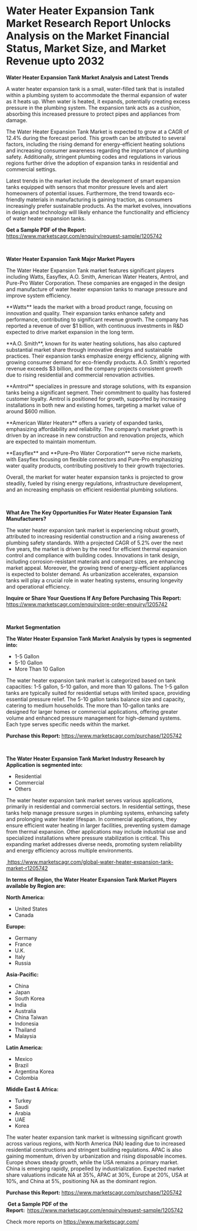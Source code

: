 <p><h1>Water Heater Expansion Tank Market Research Report Unlocks Analysis on the Market Financial Status, Market Size, and Market Revenue upto 2032</h1></p><p><strong>Water Heater Expansion Tank Market Analysis and Latest Trends</strong></p>
<p><p>A water heater expansion tank is a small, water-filled tank that is installed within a plumbing system to accommodate the thermal expansion of water as it heats up. When water is heated, it expands, potentially creating excess pressure in the plumbing system. The expansion tank acts as a cushion, absorbing this increased pressure to protect pipes and appliances from damage. </p><p>The Water Heater Expansion Tank Market is expected to grow at a CAGR of 12.4% during the forecast period. This growth can be attributed to several factors, including the rising demand for energy-efficient heating solutions and increasing consumer awareness regarding the importance of plumbing safety. Additionally, stringent plumbing codes and regulations in various regions further drive the adoption of expansion tanks in residential and commercial settings. </p><p>Latest trends in the market include the development of smart expansion tanks equipped with sensors that monitor pressure levels and alert homeowners of potential issues. Furthermore, the trend towards eco-friendly materials in manufacturing is gaining traction, as consumers increasingly prefer sustainable products. As the market evolves, innovations in design and technology will likely enhance the functionality and efficiency of water heater expansion tanks.</p></p>
<p><strong>Get a Sample PDF of the Report:&nbsp;</strong> <a href="https://www.marketscagr.com/enquiry/request-sample/1205742?utm_campaign=3550&utm_medium=2&utm_source=Github&utm_content=ia&utm_term=10042025&utm_id=water-heater-expansion-tank">https://www.marketscagr.com/enquiry/request-sample/1205742</a></p>
<p>&nbsp;</p>
<p><strong>Water Heater Expansion Tank Major Market Players</strong></p>
<p><p>The Water Heater Expansion Tank market features significant players including Watts, Easyflex, A.O. Smith, American Water Heaters, Amtrol, and Pure-Pro Water Corporation. These companies are engaged in the design and manufacture of water heater expansion tanks to manage pressure and improve system efficiency.</p><p>**Watts** leads the market with a broad product range, focusing on innovation and quality. Their expansion tanks enhance safety and performance, contributing to significant revenue growth. The company has reported a revenue of over $1 billion, with continuous investments in R&D expected to drive market expansion in the long term.</p><p>**A.O. Smith**, known for its water heating solutions, has also captured substantial market share through innovative designs and sustainable practices. Their expansion tanks emphasize energy efficiency, aligning with growing consumer demand for eco-friendly products. A.O. Smith's reported revenue exceeds $3 billion, and the company projects consistent growth due to rising residential and commercial renovation activities.</p><p>**Amtrol** specializes in pressure and storage solutions, with its expansion tanks being a significant segment. Their commitment to quality has fostered customer loyalty. Amtrol is positioned for growth, supported by increasing installations in both new and existing homes, targeting a market value of around $600 million.</p><p>**American Water Heaters** offers a variety of expanded tanks, emphasizing affordability and reliability. The company’s market growth is driven by an increase in new construction and renovation projects, which are expected to maintain momentum.</p><p>**Easyflex** and **Pure-Pro Water Corporation** serve niche markets, with Easyflex focusing on flexible connectors and Pure-Pro emphasizing water quality products, contributing positively to their growth trajectories.</p><p>Overall, the market for water heater expansion tanks is projected to grow steadily, fueled by rising energy regulations, infrastructure development, and an increasing emphasis on efficient residential plumbing solutions.</p></p>
<p>&nbsp;</p>
<p><strong>What Are The Key Opportunities For Water Heater Expansion Tank Manufacturers?</strong></p>
<p><p>The water heater expansion tank market is experiencing robust growth, attributed to increasing residential construction and a rising awareness of plumbing safety standards. With a projected CAGR of 5.2% over the next five years, the market is driven by the need for efficient thermal expansion control and compliance with building codes. Innovations in tank design, including corrosion-resistant materials and compact sizes, are enhancing market appeal. Moreover, the growing trend of energy-efficient appliances is expected to bolster demand. As urbanization accelerates, expansion tanks will play a crucial role in water heating systems, ensuring longevity and operational efficiency.</p></p>
<p><strong>Inquire or Share Your Questions If Any Before Purchasing This Report:</strong> <a href="https://www.marketscagr.com/enquiry/pre-order-enquiry/1205742?utm_campaign=3550&utm_medium=2&utm_source=Github&utm_content=ia&utm_term=10042025&utm_id=water-heater-expansion-tank">https://www.marketscagr.com/enquiry/pre-order-enquiry/1205742</a></p>
<p>&nbsp;</p>
<p><strong>Market Segmentation</strong></p>
<p><strong>The Water Heater Expansion Tank Market Analysis by types is segmented into:</strong></p>
<p><ul><li>1-5 Gallon</li><li>5-10 Gallon</li><li>More Than 10 Gallon</li></ul></p>
<p><p>The water heater expansion tank market is categorized based on tank capacities: 1-5 gallon, 5-10 gallon, and more than 10 gallons. The 1-5 gallon tanks are typically suited for residential setups with limited space, providing essential pressure relief. The 5-10 gallon tanks balance size and capacity, catering to medium households. The more than 10-gallon tanks are designed for larger homes or commercial applications, offering greater volume and enhanced pressure management for high-demand systems. Each type serves specific needs within the market.</p></p>
<p><strong>Purchase this Report:&nbsp;</strong><a href="https://www.marketscagr.com/purchase/1205742?utm_campaign=3550&utm_medium=2&utm_source=Github&utm_content=ia&utm_term=10042025&utm_id=water-heater-expansion-tank">https://www.marketscagr.com/purchase/1205742</a></p>
<p>&nbsp;</p>
<p><strong>The Water Heater Expansion Tank Market Industry Research by Application is segmented into:</strong></p>
<p><ul><li>Residential</li><li>Commercial</li><li>Others</li></ul></p>
<p><p>The water heater expansion tank market serves various applications, primarily in residential and commercial sectors. In residential settings, these tanks help manage pressure surges in plumbing systems, enhancing safety and prolonging water heater lifespan. In commercial applications, they ensure efficient water heating in larger facilities, preventing system damage from thermal expansion. Other applications may include industrial use and specialized installations where pressure stabilization is critical. This expanding market addresses diverse needs, promoting system reliability and energy efficiency across multiple environments.</p></p>
<p><a href="https://www.marketscagr.com/global-water-heater-expansion-tank-market-r1205742?utm_campaign=3550&utm_medium=2&utm_source=Github&utm_content=ia&utm_term=10042025&utm_id=water-heater-expansion-tank">&nbsp;https://www.marketscagr.com/global-water-heater-expansion-tank-market-r1205742</a></p>
<p><strong>In terms of Region, the Water Heater Expansion Tank Market Players available by Region are:</strong></p>
<p>
    <p> <strong> North America: </strong>
        <ul>
            <li>United States</li>
            <li>Canada</li>
        </ul>
        </p> 
    <p> <strong> Europe: </strong>
        <ul>
            <li>Germany</li>
            <li>France</li>
            <li>U.K.</li>
            <li>Italy</li>
            <li>Russia</li>
        </ul>
        </p> 
    <p> <strong> Asia-Pacific: </strong>
        <ul>
            <li>China</li>
            <li>Japan</li>
            <li>South Korea</li>
            <li>India</li>
            <li>Australia</li>
            <li>China Taiwan</li>
            <li>Indonesia</li>
            <li>Thailand</li>
            <li>Malaysia</li>
        </ul>
        </p> 
    <p> <strong> Latin America: </strong>
        <ul>
            <li>Mexico</li>
            <li>Brazil</li>
            <li>Argentina Korea</li>
            <li>Colombia</li>
        </ul>
        </p> 
    <p> <strong> Middle East & Africa: </strong>
        <ul>
            <li>Turkey</li>
            <li>Saudi</li>
            <li>Arabia</li>
            <li>UAE</li>
            <li>Korea</li>
        </ul>
    </p>
    </p>
<p><p>The water heater expansion tank market is witnessing significant growth across various regions, with North America (NA) leading due to increased residential constructions and stringent building regulations. APAC is also gaining momentum, driven by urbanization and rising disposable incomes. Europe shows steady growth, while the USA remains a primary market. China is emerging rapidly, propelled by industrialization. Expected market share valuations indicate NA at 35%, APAC at 30%, Europe at 20%, USA at 10%, and China at 5%, positioning NA as the dominant region.</p></p>
<p><strong>Purchase this Report: </strong><a href="https://www.marketscagr.com/purchase/1205742?utm_campaign=3550&utm_medium=2&utm_source=Github&utm_content=ia&utm_term=10042025&utm_id=water-heater-expansion-tank">https://www.marketscagr.com/purchase/1205742</a></p>
<p>&nbsp;<strong>Get a Sample PDF of the Report:&nbsp;&nbsp;</strong><a href="https://www.marketscagr.com/enquiry/request-sample/1205742?utm_campaign=3550&utm_medium=2&utm_source=Github&utm_content=ia&utm_term=10042025&utm_id=water-heater-expansion-tank">https://www.marketscagr.com/enquiry/request-sample/1205742</a></p>
<p><strong></strong></p>
<p>Check more reports on <a href="https://www.marketscagr.com/?utm_campaign=3550&utm_medium=2&utm_source=Github&utm_content=ia&utm_term=10042025&utm_id=water-heater-expansion-tank">https://www.marketscagr.com/</a></p>